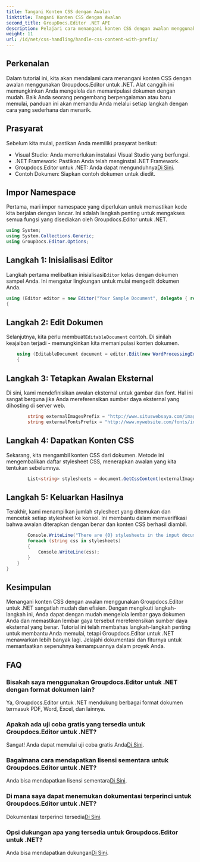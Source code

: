 ```yaml
---
title: Tangani Konten CSS dengan Awalan
linktitle: Tangani Konten CSS dengan Awalan
second_title: GroupDocs.Editor .NET API
description: Pelajari cara menangani konten CSS dengan awalan menggunakan Groupdocs.Editor untuk .NET dalam tutorial langkah demi langkah yang mendetail ini. Sempurna untuk pengembang dari semua tingkatan.
weight: 11
url: /id/net/css-handling/handle-css-content-with-prefix/
---
```

## Perkenalan
Dalam tutorial ini, kita akan mendalami cara menangani konten CSS dengan awalan menggunakan Groupdocs.Editor untuk .NET. Alat canggih ini memungkinkan Anda mengelola dan memanipulasi dokumen dengan mudah. Baik Anda seorang pengembang berpengalaman atau baru memulai, panduan ini akan memandu Anda melalui setiap langkah dengan cara yang sederhana dan menarik.
## Prasyarat
Sebelum kita mulai, pastikan Anda memiliki prasyarat berikut:
- Visual Studio: Anda memerlukan instalasi Visual Studio yang berfungsi.
- .NET Framework: Pastikan Anda telah menginstal .NET Framework.
-  Groupdocs.Editor untuk .NET: Anda dapat mengunduhnya[Di Sini](https://releases.groupdocs.com/editor/net/).
- Contoh Dokumen: Siapkan contoh dokumen untuk diedit.
## Impor Namespace
Pertama, mari impor namespace yang diperlukan untuk memastikan kode kita berjalan dengan lancar. Ini adalah langkah penting untuk mengakses semua fungsi yang disediakan oleh Groupdocs.Editor untuk .NET.
```csharp
using System;
using System.Collections.Generic;
using GroupDocs.Editor.Options;
```
## Langkah 1: Inisialisasi Editor
 Langkah pertama melibatkan inisialisasi`Editor` kelas dengan dokumen sampel Anda. Ini mengatur lingkungan untuk mulai mengedit dokumen Anda.
```csharp
using (Editor editor = new Editor("Your Sample Document", delegate { return new WordProcessingLoadOptions(); }))
{
```
## Langkah 2: Edit Dokumen
Selanjutnya, kita perlu membuat`EditableDocument` contoh. Di sinilah keajaiban terjadi - memungkinkan kita memanipulasi konten dokumen.
```csharp
    using (EditableDocument document = editor.Edit(new WordProcessingEditOptions()))
    {
```
## Langkah 3: Tetapkan Awalan Eksternal
Di sini, kami mendefinisikan awalan eksternal untuk gambar dan font. Hal ini sangat berguna jika Anda mereferensikan sumber daya eksternal yang dihosting di server web.
```csharp
        string externalImagesPrefix = "http://www.situswebsaya.com/images/id=";
        string externalFontsPrefix = "http://www.mywebsite.com/fonts/id=";
```
## Langkah 4: Dapatkan Konten CSS
Sekarang, kita mengambil konten CSS dari dokumen. Metode ini mengembalikan daftar stylesheet CSS, menerapkan awalan yang kita tentukan sebelumnya.
```csharp
        List<string> stylesheets = document.GetCssContent(externalImagesPrefix, externalFontsPrefix);
```
## Langkah 5: Keluarkan Hasilnya
Terakhir, kami menampilkan jumlah stylesheet yang ditemukan dan mencetak setiap stylesheet ke konsol. Ini membantu dalam memverifikasi bahwa awalan diterapkan dengan benar dan konten CSS berhasil diambil.
```csharp
        Console.WriteLine("There are {0} stylesheets in the input document", stylesheets.Count);
        foreach (string css in stylesheets)
        {
            Console.WriteLine(css);
        }
    }
}
```
## Kesimpulan
Menangani konten CSS dengan awalan menggunakan Groupdocs.Editor untuk .NET sangatlah mudah dan efisien. Dengan mengikuti langkah-langkah ini, Anda dapat dengan mudah mengelola lembar gaya dokumen Anda dan memastikan lembar gaya tersebut mereferensikan sumber daya eksternal yang benar. Tutorial ini telah membahas langkah-langkah penting untuk membantu Anda memulai, tetapi Groupdocs.Editor untuk .NET menawarkan lebih banyak lagi. Jelajahi dokumentasi dan fiturnya untuk memanfaatkan sepenuhnya kemampuannya dalam proyek Anda.
## FAQ
### Bisakah saya menggunakan Groupdocs.Editor untuk .NET dengan format dokumen lain?
Ya, Groupdocs.Editor untuk .NET mendukung berbagai format dokumen termasuk PDF, Word, Excel, dan lainnya.
### Apakah ada uji coba gratis yang tersedia untuk Groupdocs.Editor untuk .NET?
 Sangat! Anda dapat memulai uji coba gratis Anda[Di Sini](https://releases.groupdocs.com/).
### Bagaimana cara mendapatkan lisensi sementara untuk Groupdocs.Editor untuk .NET?
 Anda bisa mendapatkan lisensi sementara[Di Sini](https://purchase.groupdocs.com/temporary-license/).
### Di mana saya dapat menemukan dokumentasi terperinci untuk Groupdocs.Editor untuk .NET?
 Dokumentasi terperinci tersedia[Di Sini](https://tutorials.groupdocs.com/editor/net/).
### Opsi dukungan apa yang tersedia untuk Groupdocs.Editor untuk .NET?
 Anda bisa mendapatkan dukungan[Di Sini](https://forum.groupdocs.com/c/editor/20).